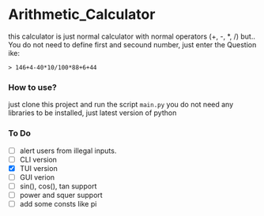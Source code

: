 # Arithmetic_Calculator
this calculator is just normal calculator with normal operators (+, -, *, /) but..
You do not need to define first and secound number, just enter the Question ike:
```
> 146+4-40*10/100*88+6+44
```
### How to use?
just clone this project and run the script `main.py` you do not need any libraries to be installed, just latest version of python

### To Do
- [ ] alert users from illegal inputs.
- [ ] CLI version
- [x] TUI version
- [ ] GUI verion
- [ ] sin(), cos(), tan support
- [ ] power and squer support
- [ ] add some consts like pi